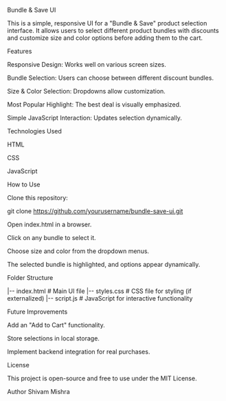 Bundle & Save UI

This is a simple, responsive UI for a "Bundle & Save" product selection interface. It allows users to select different product bundles with discounts and customize size and color options before adding them to the cart.

Features

Responsive Design: Works well on various screen sizes.

Bundle Selection: Users can choose between different discount bundles.

Size & Color Selection: Dropdowns allow customization.

Most Popular Highlight: The best deal is visually emphasized.

Simple JavaScript Interaction: Updates selection dynamically.

Technologies Used

HTML

CSS

JavaScript

How to Use

Clone this repository:

git clone https://github.com/yourusername/bundle-save-ui.git

Open index.html in a browser.

Click on any bundle to select it.

Choose size and color from the dropdown menus.

The selected bundle is highlighted, and options appear dynamically.

Folder Structure

|-- index.html  # Main UI file
|-- styles.css  # CSS file for styling (if externalized)
|-- script.js   # JavaScript for interactive functionality

Future Improvements

Add an "Add to Cart" functionality.

Store selections in local storage.

Implement backend integration for real purchases.

License

This project is open-source and free to use under the MIT License.

Author
Shivam Mishra 
